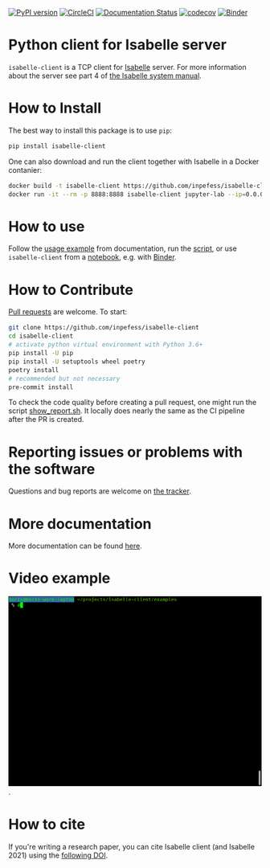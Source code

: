 [![PyPI version](https://badge.fury.io/py/isabelle-client.svg)](https://badge.fury.io/py/isabelle-client) [![CircleCI](https://circleci.com/gh/inpefess/isabelle-client.svg?style=svg)](https://circleci.com/gh/inpefess/isabelle-client) [![Documentation Status](https://readthedocs.org/projects/isabelle-client/badge/?version=latest)](https://isabelle-client.readthedocs.io/en/latest/?badge=latest) [![codecov](https://codecov.io/gh/inpefess/isabelle-client/branch/master/graph/badge.svg)](https://codecov.io/gh/inpefess/isabelle-client)
[![Binder](https://mybinder.org/badge_logo.svg)](https://mybinder.org/v2/gh/inpefess/isabelle-client/HEAD?labpath=example.ipynb)

# Python client for Isabelle server

`isabelle-client` is a TCP client for [Isabelle](https://isabelle.in.tum.de) server. For more information about the server see part 4 of [the Isabelle system manual](https://isabelle.in.tum.de/dist/Isabelle2021/doc/system.pdf).

# How to Install

The best way to install this package is to use `pip`:

```sh
pip install isabelle-client
```

One can also download and run the client together with Isabelle in a Docker contanier:

```sh
docker build -t isabelle-client https://github.com/inpefess/isabelle-client.git
docker run -it --rm -p 8888:8888 isabelle-client jupyter-lab --ip=0.0.0.0 --port=8888 --no-browser
```

# How to use

Follow the [usage example](https://isabelle-client.readthedocs.io/en/latest/usage-example.html#usage-example) from documentation, run the [script](https://github.com/inpefess/isabelle-client/blob/master/examples/example.py), or use `isabelle-client` from a [notebook](https://github.com/inpefess/isabelle-client/blob/master/examples/example.ipynb), e.g. with [Binder](https://mybinder.org/v2/gh/inpefess/isabelle-client/HEAD?labpath=example.ipynb).

# How to Contribute

[Pull requests](https://github.com/inpefess/isabelle-client/pulls) are welcome. To start:

```sh
git clone https://github.com/inpefess/isabelle-client
cd isabelle-client
# activate python virtual environment with Python 3.6+
pip install -U pip
pip install -U setuptools wheel poetry
poetry install
# recommended but not necessary
pre-commit install
```

To check the code quality before creating a pull request, one might run the script [show_report.sh](https://github.com/inpefess/isabelle-client/blob/master/show_report.sh). It locally does nearly the same as the CI pipeline after the PR is created.

# Reporting issues or problems with the software

Questions and bug reports are welcome on [the tracker](https://github.com/inpefess/isabelle-client/issues). 

# More documentation

More documentation can be found [here](https://isabelle-client.readthedocs.io/en/latest).

# Video example

![video tutorial](https://github.com/inpefess/isabelle-client/blob/master/examples/tty.gif).

# How to cite

If you're writing a research paper, you can cite Isabelle client (and Isabelle 2021) using the [following DOI](https://doi.org/10.1007/978-3-030-81097-9\_20).

